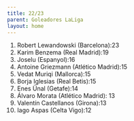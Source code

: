 ```yaml
---
title: 22/23
parent: Goleadores LaLiga
layout: home
---
```


1. Robert Lewandowski (Barcelona):23
2. Karim Benzema (Real Madrid):19
3. Joselu	(Espanyol):16
4. Antoine Griezmann (Atlético Madrid):15
5. Vedat Muriqi	(Mallorca):15
6. Borja Iglesias	(Real Betis):15
7. Enes Ünal (Getafe):14
8. Álvaro Morata (Atlético Madrid):	13
9. Valentín Castellanos	(Girona):13
10. Iago Aspas	(Celta Vigo):12




